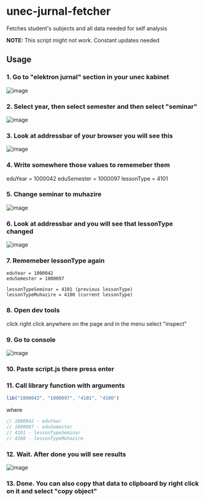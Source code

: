 # unec-jurnal-fetcher
Fetches student's subjects and all data needed for self analysis

**NOTE:** This script might not work. Constant updates needed

## Usage
### 1. Go to "elektron jurnal" section in your unec kabinet

![image](https://user-images.githubusercontent.com/77569421/207960933-557ceb43-eaf8-4f5a-b807-3519795bff65.png)

### 2. Select year, then select semester and then select "seminar"

![image](https://user-images.githubusercontent.com/77569421/207961147-9e3a3124-049b-4880-8b2b-54524bb8dd66.png)


### 3. Look at addressbar of your browser you will see this

![image](https://user-images.githubusercontent.com/77569421/207961246-94311242-6652-4acd-b3bc-a2311dbb25b9.png)

### 4. Write somewhere those values to rememeber them
eduYear = 1000042
eduSemester = 1000097
lessonType = 4101

### 5. Change seminar to muhazire

![image](https://user-images.githubusercontent.com/77569421/207961935-8f9d65c1-7d6d-4c7f-99d9-f443136645e2.png)

### 6. Look at addressbar and you will see that lessonType changed

![image](https://user-images.githubusercontent.com/77569421/207962030-010d1cd0-83d9-42bd-a9e9-e1a4a2db8e5f.png)

### 7. Rememeber lessonType again
```
eduYear = 1000042
eduSemester = 1000097

lessonTypeSeminar = 4101 (previous lessonType)
lessonTypeMuhazire = 4100 (current lessonType)
```

### 8. Open dev tools
click right click anywhere on the page and in the menu select "inspect"

### 9. Go to console

![image](https://user-images.githubusercontent.com/77569421/207962698-f408c412-45c3-48fa-afff-9da60666a986.png)

### 10. Paste script.js there press enter

### 11. Call library function with arguments
```ts
lib("1000042", "1000097", "4101", "4100")
```
where
```ts
// 1000042 - eduYear
// 1000097 - eduSemester
// 4101 - lessonTypeSeminar
// 4100 - lessonTypeMuhazire
```
### 12. Wait. After done you will see results

![image](https://user-images.githubusercontent.com/77569421/207963267-48a54acd-7b99-407d-a043-c07598f34e0f.png)

### 13. Done. You can also copy that data to clipboard by right click on it and select "copy object"
